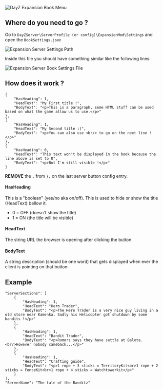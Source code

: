 ![DayZ Expansion Book Menu](https://i.gyazo.com/95b6767f86330d991789c66d47161156.jpg)

## Where do you need to go ?

Go to `DayZServer\ServerProfile (or config)\ExpansionMod\Settings` and open the `BookSettings.json`

![Expansion Server Settings Path](https://i.imgur.com/yKiftOu.png)

Inside this file you should have something similar like the following lines:

![Expansion Server Book Settings File](https://i.imgur.com/y1e69gP.png)

## How does it work ?

```
{
    "HasHeading": 1,
    "HeadText": "My First title !",
    "BodyText": "<p>This is a paragraph, some HTML stuff can be used based on what the game allow us to use.</p>"
},
{
    "HasHeading": 1,
    "HeadText": "My Second title :)",
    "BodyText": "<p>You can also use <br/> to go on the next line ! </p>"
},
{
    "HasHeading": 0,
    "HeadText": "This text won't be displayed in the book because the line above is set to 0",
    "BodyText": "<p>But I'm still visible !</p>"
}
```
**REMOVE** the `,` from `},` on the last server button config entry.

#### HasHeading

This is a "boolean" (yes/no aka on/off). This is used to hide or show the title (HeadText) bellow it.

- 0 = OFF (doesn't show the title)
- 1 = ON (the title will be visible)

#### HeadText

The string URL the browser is opening after clicking the button.

#### BodyText

A string description (should be one word) that gets displayed when ever the client is pointing on that button.

## Example

```
"ServerSections": [
    {
        "HasHeading": 1,
        "HeadText": "Hero Trader",
        "BodyText": "<p>The Hero Trader is a very nice guy living in a old store near Kamenka. Sadly his Helicopter got shutdown by some bandits !</p>"
    },
    {
        "HasHeading": 1,
        "HeadText": "Bandit Trader",
        "BodyText": "<p>Rumors says they have settle at Balota.<br/>However nobody cameback...</p>"
    },
    {
        "HasHeading": 1,
        "HeadText": "Crafting guide",
        "BodyText": "<p>1 rope + 3 sticks = TerritoryKit<br>1 rope + 2 sticks = FenceKit<br>1 rope + 4 sticks = Watchtowerkit</p>"
    }
],
"ServerName": "The tale of the Banditz"
```